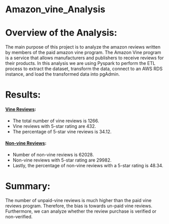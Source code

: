 # Amazon_vine_Analysis
# Overview of the Analysis:
The main purpose of this project is to analyze the amazon reviews written by members of the paid amazon vine program. The Amazon Vine program is a service that allows manufacturers and publishers to receive reviews for their products. In this analysis we are using Pyspark to perform the ETL process to extract the dataset, transform the data, connect to an AWS RDS instance, and load the transformed data into pgAdmin.
# Results:
#### [Vine Reviews](https://drive.google.com/file/d/1vct9eQJkMiShVIHf_H9AOPll7EuOXbqt/view?usp=sharing):
- The total number of vine reviews is 1266.
- Vine reviews with 5-star rating are 432.
- The percentage of 5-star vine reviews is 34.12.
#### [Non-vine Reviews](https://drive.google.com/file/d/15k1wrN78OXpuk-IgkJUPAQeUqyPW0JYd/view?usp=sharing):
- Number of non-vine reviews is  62028.
- Non-vine reviews with 5-star rating are 29982.
- Lastly, the percentage of non-vine reviews with a 5-star rating is 48.34.
# Summary:
The number of unpaid-vine reviews is much higher than the paid vine reviews program. Therefore, the bias is towards un-paid vine reviews. Furthermore, we can analyze whether the review purchase is verified or non-verified.



